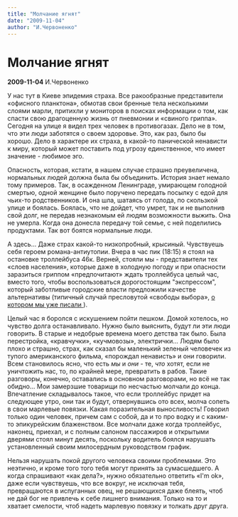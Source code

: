 ```yaml
---
title: "Молчание ягнят"
date: "2009-11-04"
author: "И.Червоненко"
---
```


# Молчание ягнят

**2009-11-04** И.Червоненко

У нас тут в Киеве эпидемия страха. Все ракообразные представители «офисного планктона», обмотав свои бренные тела несколькими слоями марли, притихли у мониторов в поисках информации о том, как спасти свою драгоценную жизнь от пневмонии и «свиного гриппа». Сегодня на улице я видел трех человек в противогазах. Дело не в том, что эти люди заботятся о своем здоровье. Это, как раз, было бы хорошо. Дело в характере их страха, в какой-то панической ненависти к миру, который может поставить под угрозу единственное, что имеет значение - любимое эго.

Опасность, которая, кстати, в нашем случае страшно преувеличена, нормальных людей должна была бы объединить. История знает немало тому примеров. Так, в осажденном Ленинграде, умирающем голодной смертью, одной женщине было поручено передать посылку с едой для чьих-то родственников. И она шла, шатаясь от голода, по скользкой улице и боялась. Боялась, что не дойдет, что умрет, так и не выполнив свой долг, не передав незнакомым ей людям возможности выжить. Она не умерла. Когда она донесла передачу той семье, с ней поделились продуктами. Так вот боятся нормальные люди.

А здесь... Даже страх какой-то низкопробный, крысиный. Чувствуешь себя героем романа-антиутопии. Вчера в час пик (18:15) я стоял на остановке троллейбуса 46к. Верней, стояли мы - представители тех «слоев населения», которые даже в холодную погоду и при опасности заразиться гриппом «предпочитают» ждать троллейбуса целый час, вместо того, чтобы воспользоваться дорогостоящим "экспрессом", который заботливые городские власти предложили качестве альтернативы (типичный случай пресловутой «свободы выбора», [о котором мы уже писали ](/1534.md)).

Целый час я боролся с искушением пойти пешком. Домой хотелось, но чувство долга останавливало. Нужно было выяснить, будут ли эти люди говорить. В старые и недобрые времена моего детства так было. Была перестройка, «кравчучки», «кучмовозы», электрички... Людям было плохо и страшно, страх, как сказал бы маленький зеленый человечек из тупого американского фильма, «порождал ненависть» и они говорили. Всем становилось ясно, что есть *мы* и *они -* те, *что* хотят, если не уничтожить нас, то, по крайней мере, превратить в рабов. Такие разговоры, конечно, оставались в основном разговорами, но всё не так обидно... Мои замерзшие товарищи по несчастью молчали до конца. Впечатление складывалось такое, что если троллейбус придет на следующее утро, они так и будут, отвернувшись ото всех, молча сопеть в свои марлевые повязки. Какая поразительная выносливость! Говорил только один человек, причем сам с собой, да и то про водку и с каким-то эпикурейским блаженством. Все молчали даже когда троллейбус, наконец, приехал, и с полным салоном пассажиров и открытыми дверями стоял минут десять, поскольку водитель боялся нарушать установленный своим милосердным руководством график.

Нельзя нарушать покой другого человека своими проблемами. Это неэтично, и кроме того того тебя могут принять за сумасшедшего. А когда спрашивают «как дела?», нужно обязательно ответить «I'm ok», даже если чувствуешь, что все вокруг, не исключая тебя, превращаются в испуганных овец, не решающихся даже блеять, чтоб не дай бог не привлечь к себе лишнего внимания. Только на то и хватает смелости, чтоб надеть марлевую повязку и толкать друг друга.
